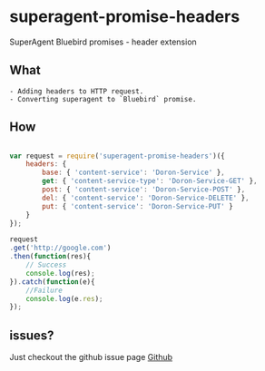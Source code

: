 superagent-promise-headers
====================================
SuperAgent Bluebird promises - header extension

## What
	- Adding headers to HTTP request.
	- Converting superagent to `Bluebird` promise.

## How

```javascript

var request = require('superagent-promise-headers')({
	headers: {
		base: { 'content-service': 'Doron-Service' },
		get: { 'content-service-type': 'Doron-Service-GET' },
		post: { 'content-service': 'Doron-Service-POST' },
		del: { 'content-service': 'Doron-Service-DELETE' },
		put: { 'content-service': 'Doron-Service-PUT' }
	}
});

request
.get('http://google.com')
.then(function(res){
	// Success
	console.log(res);
}).catch(function(e){
	//Failure
	console.log(e.res);
});

```

## issues?
Just checkout the github issue page [Github](https://github.com/doron2402/superagent-promise-headers/issues)